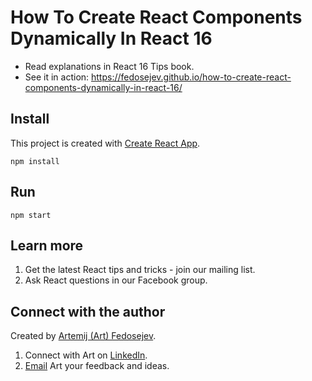 # How To Create React Components Dynamically In React 16

+ Read explanations in React 16 Tips book.
+ See it in action: https://fedosejev.github.io/how-to-create-react-components-dynamically-in-react-16/

## Install

This project is created with [Create React App](https://github.com/facebookincubator/create-react-app).

`npm install`

## Run

`npm start`

## Learn more

1. Get the latest React tips and tricks - join our mailing list.
2. Ask React questions in our Facebook group.

## Connect with the author

Created by [Artemij (Art) Fedosejev](http://artemij.com).

1. Connect with Art on [LinkedIn](https://www.linkedin.com/in/artemij/).
2. [Email](react16tipsbook@gmail.com) Art your feedback and ideas.
